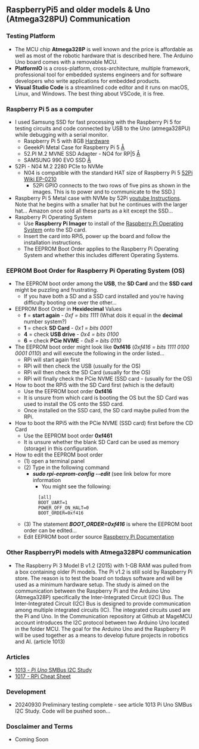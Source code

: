 ## RaspberryPi5 and older models & Uno (Atmega328PU) Communication

### Testing Platform
- The MCU chip **Atmega328P** is well known and the price is affordable as well as most of the robotic hardware that is described here. The Arduino Uno board comes with a removable MCU.
- **PlatformIO** is a cross-platform, cross-architecture, multiple framework, professional tool for embedded systems engineers and for software developers who write applications for embedded products. 
- **Visual Studio Code** is a streamlined code editor and it runs on macOS, Linux, and Windows. The best thing about VSCode, it is free.

### Raspberry Pi 5 as a computer
- I used Samsung SSD for fast processing with the Raspberry Pi 5 for testing circuits and code connected by USB to the Uno (atmega328PU) while debugging with a serial monitor.
  - Raspberry Pi 5 with 8GB [Hardware](https://www.raspberrypi.com/products/raspberry-pi-5/)
  - GeeekPi Metal Case for Raspberry Pi 5 [Å](https://www.amazon.com/GeeekPi-Raspberry-Active-Support-Peripheral/dp/B0CMZ84GM8?ref_=ast_sto_dp)
  - 52.PI M.2 MVNE SSD Adapter - NO4 for RP|5 [Å](https://www.amazon.com/GeeekPi-NVMe-Adapter-Raspberry-Support/dp/B0CRK4YB4C?ref_=ast_sto_dp)
  - SAMSUNG 990 EVO SSD [Å](https://www.amazon.com/Samsung-Internal-Computer-MZ-V9E1T0B-AM/dp/B0CRCC9863?th=1)
- 52Pi - N04 M.2 2280 PCIe to NVMe
  - N04 is compatible with the standard HAT size of Raspberry Pi 5  [52Pi Wiki EP-0210](https://wiki.52pi.com/index.php?title=EP-0210)
    - 52Pi GPIO connects to the two rows of five pins as shown in the images. This is to power and to communicate to the SSD.]
- Raspberry Pi 5 Metal case with NVMe by 52Pi [youtube Instructions](https://www.youtube.com/watch?v=kUBHWhdpbco). Note that he begins with a smaller hat but he continues with the larger hat... Amazon once sold all these parts as a kit except the SSD...
- Raspberry Pi Operating System
  - Use **Raspberry Pi Imager** to install of the [Raspberry Pi Operating System](https://www.raspberrypi.com/software/) onto the SD card.
  - Insert the card into RPi5, power up the board and follow the installation instructions.
  - The EEPROM Boot Order applies to the Raspberry Pi Operating System and whether this includes different Operating Systems.

### EEPROM Boot Order for Raspberry Pi Operating System (OS)
- The EEPROM boot order among the **USB**, the **SD Card** and the **SSD card** might be puzzling and frustrating.
  - If you have both a SD and a SSD card installed and you're having difficulty booting one over the other...
- EEPROM Boot Order in **Hexidecimal** Values
  - **f** = **start again**  - *0xf = bits 1111* (What dois it equal in the **decimal** number system?)
  - **1** = check **SD Card**  - *0x1 = bits 0001*
  - **4** = check **USB drive**  - *0x4 = bits 0100*
  - **6** = check **PCie NVME**  - *0x8 = bits 0110*
- The EEPROM boot order might look like **0xf416** (*0xf416 = bits 1111 0100 0001 0110*) and will execute the following in the order listed...
  - RPi will start again first
  - RPi will then check the USB (usually for the OS)
  - RPi will then check the SD Card (usually for the OS)
  - RPi will finally check the PCie NVME (SSD card -  (usually for the OS)
- How to boot the RPi5 with the SD Card first (which is the default)
  - Use the EEPROM boot order **0xf416**
  - It is unsure from which card is booting the OS but the SD Card was used to install the OS onto the SSD card.
  - Once installed on the SSD card, the SD card maybe pulled from the RPi.
- How to boot the RPi5 with the PCie NVME (SSD card) first before the CD Card
  - Use the EEPROM boot order **0xf461**
  - It is unsure whether the blank SD Card can be used as memory (storage) in this configuration.
- How to edit the EEPROM boot order
  - (1) open a terminal panel
  - (2) Type in the following command
     - ***sudo rpi-eeprom-config --edit*** (see link below for more information
       - You might see the following:
       ```
         [all]
         BOOT_UART=1
         POWER_OFF_ON_HALT=0
         BOOT_ORDER=0xf416
       ```
  - (3) The statement ***BOOT_ORDER=0xf416*** is where the EEPROM boot order can be edited...
  - Edit EEPROM boot order source [Raspberry Pi Documentation](https://www.raspberrypi.com/documentation/computers/raspberry-pi.html#edit-eeprom-boot-order)

### Other RaspberryPi models with Atmega328PU communication
- The Raspberry Pi 3 Model B v1.2 (2015) with 1-GB RAM was pulled from a box containing older Pi models. The Pi v1.2 is still sold by Raspberry Pi store. The reason is to test the board on todays software and will be used as a minimum hardware setup. The study is
aimed on the communication between the Raspberry Pi and the Arduino Uno (Atmega328P) specifically the Inter-Integrated Circuit (I2C) Bus. The Inter-Integrated Circuit (I2C) Bus is designed to provide communication among multiple integrated circuits (IC). The integrated
circuits used are the Pi and Uno. In the Communication repository at Github at MageMCU account introduces the I2C protocol between two Arduino Uno located in the folder MCU. The goal for the Arduino Uno and the Raspberry Pi will be used together as a means to develop
future projects in robotics and AI. (article 1013)

### Articles
- [1013 - *Pi Uno* SMBus I2C Study](https://drive.google.com/file/d/1o1uuV1XeMvV8kKT-DoPhIqBPmvH65cOY)
- [1017 - RPi Cheat Sheet](https://drive.google.com/file/d/1gQcoghc7cdnsxAVVT9PBMUGY1FLKjWS2)

### Development
- 20240930 Preliminary testing complete - see article 1013 Pi Uno SMBus I2C Study. Code will be pushed soon...

### Dosclaimer and Terms
- Coming Soon
